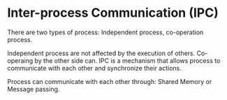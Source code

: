 # Inter-process Communication (IPC)

There are two types of process: Independent process, co-operation process.

Independent process are not affected by the execution of others. Co-operaing by the other side can.
IPC is a mechanism that allows process to communicate with each other and synchronize their actions.

Process can communicate with each other through: Shared Memory or Message passing.
